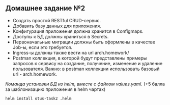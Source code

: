 ## Домашнее задание №2

- Создать простой RESTful CRUD-сервис.
- Добавить базу данных для приложения.
- Конфигурация приложения должна хранится в Configmaps.
- Доступы к БД должны храниться в Secrets.
- Первоначальные миграции должны быть оформлены в качестве Job-ы, если это требуется.
- Ingress-ы должны также вести на url arch.homework/
- Postman коллекция, в которой будут представлены примеры запросов к сервису на создание, получение, изменение и удаление пользователя. Важно: в postman коллекции использовать базовый url - arch.homework.

*Команда установки БД из helm, вместе с файлом values.yaml.* (+5 балла за шаблонизацию приложения в helm чартах)

```shell
helm install otus-task2 .helm
```

